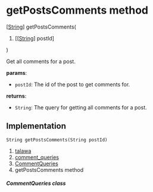 
<div>

# getPostsComments method

</div>


[[String](https://api.flutter.dev/flutter/dart-core/String-class.html)]
getPostsComments(

1.  [[[String](https://api.flutter.dev/flutter/dart-core/String-class.md)]
    postId]

)



Get all comments for a post.

**params**:

-   `postId`: The id of the post to get comments for.

**returns**:

-   `String`: The query for getting all comments for a post.



## Implementation

``` language-dart
String getPostsComments(String postId) 
```







1.  [talawa](../../index.md)
2.  [comment_queries](../../utils_comment_queries/)
3.  [CommentQueries](../../utils_comment_queries/CommentQueries-class.md)
4.  getPostsComments method

##### CommentQueries class







